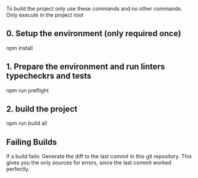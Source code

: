 To build the project only use these commands and no other commands. Only execute in the project root
## 0. Setup the environment (only required once)
npm install

## 1. Prepare the environment and run linters typecheckrs and tests
npm run preflight


## 2. build the project
npm run build all

## Failing Builds
If a build fails: Generate the diff to the last commit in this git repository. This gives you the only sources for errors, since the last commit worked perfectly.